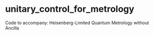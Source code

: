 # unitary_control_for_metrology
Code to accompany: Heisenberg-Limited Quantum Metrology without Ancilla
